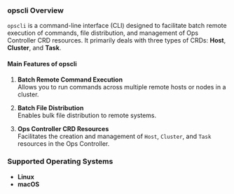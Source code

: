 ### **opscli Overview**

`opscli` is a command-line interface (CLI) designed to facilitate batch remote execution of commands, file distribution, and management of Ops Controller CRD resources. It primarily deals with three types of CRDs: **Host**, **Cluster**, and **Task**.

#### **Main Features of opscli**

1. **Batch Remote Command Execution**  
   Allows you to run commands across multiple remote hosts or nodes in a cluster.

2. **Batch File Distribution**  
   Enables bulk file distribution to remote systems.

3. **Ops Controller CRD Resources**  
   Facilitates the creation and management of `Host`, `Cluster`, and `Task` resources in the Ops Controller.

### **Supported Operating Systems**

- **Linux**
- **macOS**
